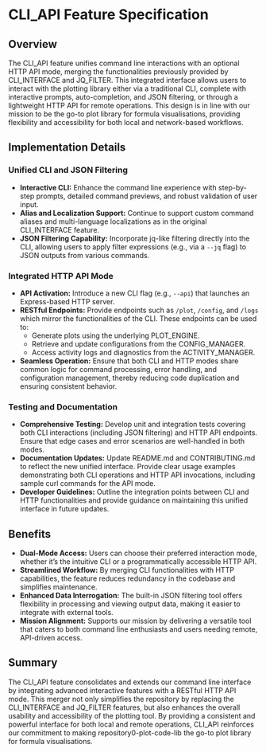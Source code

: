 # CLI_API Feature Specification

## Overview
The CLI_API feature unifies command line interactions with an optional HTTP API mode, merging the functionalities previously provided by CLI_INTERFACE and JQ_FILTER. This integrated interface allows users to interact with the plotting library either via a traditional CLI, complete with interactive prompts, auto-completion, and JSON filtering, or through a lightweight HTTP API for remote operations. This design is in line with our mission to be the go-to plot library for formula visualisations, providing flexibility and accessibility for both local and network-based workflows.

## Implementation Details
### Unified CLI and JSON Filtering
- **Interactive CLI:** Enhance the command line experience with step-by-step prompts, detailed command previews, and robust validation of user input.
- **Alias and Localization Support:** Continue to support custom command aliases and multi-language localizations as in the original CLI_INTERFACE feature.
- **JSON Filtering Capability:** Incorporate jq-like filtering directly into the CLI, allowing users to apply filter expressions (e.g., via a `--jq` flag) to JSON outputs from various commands.

### Integrated HTTP API Mode
- **API Activation:** Introduce a new CLI flag (e.g., `--api`) that launches an Express-based HTTP server.
- **RESTful Endpoints:** Provide endpoints such as `/plot`, `/config`, and `/logs` which mirror the functionalities of the CLI. These endpoints can be used to:
  - Generate plots using the underlying PLOT_ENGINE.
  - Retrieve and update configurations from the CONFIG_MANAGER.
  - Access activity logs and diagnostics from the ACTIVITY_MANAGER.
- **Seamless Operation:** Ensure that both CLI and HTTP modes share common logic for command processing, error handling, and configuration management, thereby reducing code duplication and ensuring consistent behavior.

### Testing and Documentation
- **Comprehensive Testing:** Develop unit and integration tests covering both CLI interactions (including JSON filtering) and HTTP API endpoints. Ensure that edge cases and error scenarios are well-handled in both modes.
- **Documentation Updates:** Update README.md and CONTRIBUTING.md to reflect the new unified interface. Provide clear usage examples demonstrating both CLI operations and HTTP API invocations, including sample curl commands for the API mode.
- **Developer Guidelines:** Outline the integration points between CLI and HTTP functionalities and provide guidance on maintaining this unified interface in future updates.

## Benefits
- **Dual-Mode Access:** Users can choose their preferred interaction mode, whether it’s the intuitive CLI or a programmatically accessible HTTP API.
- **Streamlined Workflow:** By merging CLI functionalities with HTTP capabilities, the feature reduces redundancy in the codebase and simplifies maintenance.
- **Enhanced Data Interrogation:** The built-in JSON filtering tool offers flexibility in processing and viewing output data, making it easier to integrate with external tools.
- **Mission Alignment:** Supports our mission by delivering a versatile tool that caters to both command line enthusiasts and users needing remote, API-driven access.

## Summary
The CLI_API feature consolidates and extends our command line interface by integrating advanced interactive features with a RESTful HTTP API mode. This merger not only simplifies the repository by replacing the CLI_INTERFACE and JQ_FILTER features, but also enhances the overall usability and accessibility of the plotting tool. By providing a consistent and powerful interface for both local and remote operations, CLI_API reinforces our commitment to making repository0-plot-code-lib the go-to plot library for formula visualisations.